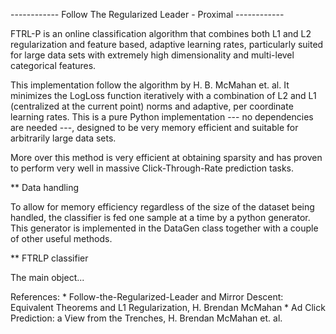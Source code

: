  ------------ Follow The Regularized Leader - Proximal ------------

FTRL-P is an online classification algorithm that combines both L1 and L2 regularization and feature based, adaptive 
learning rates, particularly suited for large data sets with extremely high dimensionality and multi-level categorical 
features.

This implementation follow the algorithm by H. B. McMahan et. al. It minimizes the LogLoss function iteratively with a 
combination of L2 and L1 (centralized at the current point) norms and adaptive, per coordinate learning rates. This is a
pure Python implementation --- no dependencies are needed ---, designed to be very memory efficient and suitable for 
 arbitrarily large data sets.

More over this method is very efficient at obtaining sparsity and has proven to perform very well in massive 
Click-Through-Rate prediction tasks.


** Data handling

To allow for memory efficiency regardless of the size of the dataset being handled, the classifier is fed one sample at
 a time by a python generator. This generator is implemented in the DataGen class together with a couple of other useful
 methods.

** FTRLP classifier

The main object...




References:
    * Follow-the-Regularized-Leader and Mirror Descent: Equivalent Theorems
      and L1 Regularization, H. Brendan McMahan
    * Ad Click Prediction: a View from the Trenches, H. Brendan McMahan et. al.